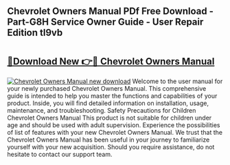 ## Chevrolet Owners Manual PDf Free Download - Part-G8H Service Owner Guide - User Repair Edition tl9vb

# <h2><a href="http://bc25246.oget.top/?id=Chevrolet+Owners+Manual">🔗Download New 👉🔴 Chevrolet Owners Manual</a></h2>

[![Chevrolet Owners Manual new download](https://i.imgur.com/5g1atiW.png)](http://bc25246.oget.top/?id=Chevrolet+Owners+Manual)
Welcome to the user manual for your newly purchased Chevrolet Owners Manual. This comprehensive guide is intended to help you master the functions and capabilities of your product. Inside, you will find detailed information on installation, usage, maintenance, and troubleshooting. Safety Precautions for Children Chevrolet Owners Manual This product is not suitable for children under age and should be used with adult supervision. Experience the possibilities of list of features with your new Chevrolet Owners Manual. We trust that the Chevrolet Owners Manual has been useful in your journey to familiarize yourself with your new acquisition. Should you require assistance, do not hesitate to contact our support team.
